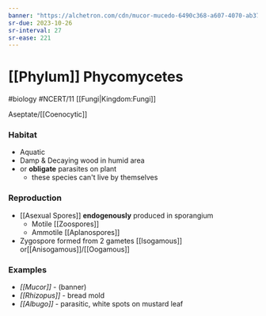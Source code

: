```yaml
---
banner: "https://alchetron.com/cdn/mucor-mucedo-6490c368-a607-4070-ab37-09398508765-resize-750.jpeg"
sr-due: 2023-10-26
sr-interval: 27
sr-ease: 221
---
```

# [[Phylum]] Phycomycetes
#biology #NCERT/11 [[Fungi|Kingdom:Fungi]]

Aseptate/[[Coenocytic]]
### Habitat
- Aquatic
- Damp & Decaying wood in humid area
- or **obligate** parasites on plant
	- these species can't live by themselves
### Reproduction
- [[Asexual Spores]] **endogenously** produced in sporangium
	- Motile [[Zoospores]]
	- Ammotile [[Aplanospores]]
- Zygospore formed from 2 gametes [[Isogamous]] or[[Anisogamous]]/[[Oogamous]]
### Examples
- *[[Mucor]]* - (banner)
- *[[Rhizopus]]* - bread mold
- *[[Albugo]]* - parasitic, white spots on mustard leaf